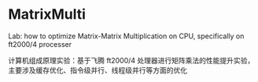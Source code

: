 # MatrixMulti
Lab: how to optimize Matrix-Matrix Multiplication on CPU, specifically on ft2000/4 processer

计算机组成原理实验：基于飞腾 ft2000/4 处理器进行矩阵乘法的性能提升实验，主要涉及缓存优化、指令级并行、线程级并行等方面的优化
